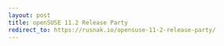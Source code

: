 ```yaml
---
layout: post
title: openSUSE 11.2 Release Party
redirect_to: https://rusnak.io/opensuse-11-2-release-party/
---
```

